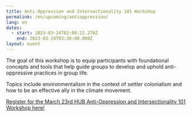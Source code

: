 ```yaml
---
title: Anti-Oppression and Intersectionality 101 Workshop
permalink: /en/upcoming/antioppression/
lang: en
dates:
  - start: 2023-03-24T02:00:22.278Z
    end: 2023-03-24T03:30:00.000Z
layout: event
---
```

The goal of this workshop is to equip participants with foundational concepts and tools that help guide groups to develop and uphold anti-oppressive practices in group life.

Topics include environmentalism in the context of settler colonialism and how to be an effective ally in the climate movement.

[R﻿egister for the March 23rd HUB Anti-Oppression and Intersectionality 101 Workshop here!](https://us02web.zoom.us/meeting/register/tZUoc--gpz8jGNw4rZP9Y-lIpbwRFChHLuGZ)